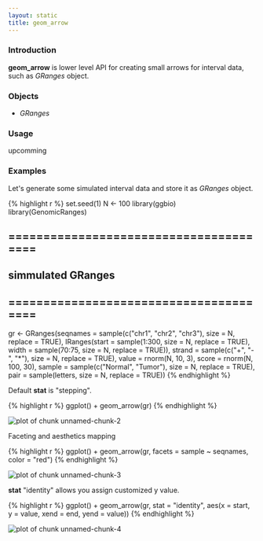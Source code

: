 ```yaml
---
layout: static
title: geom_arrow
---
```





### Introduction
**geom_arrow** is lower level API for creating small arrows for interval data,
such as *GRanges* object.

### Objects
  * *GRanges*
### Usage
  upcomming
  
### Examples

Let's generate some simulated interval data and store it as *GRanges* object.



{% highlight r %}
set.seed(1)
N <- 100
library(ggbio)
library(GenomicRanges)
## =======================================
##  simmulated GRanges
## =======================================
gr <- GRanges(seqnames = sample(c("chr1", "chr2", 
    "chr3"), size = N, replace = TRUE), IRanges(start = sample(1:300, 
    size = N, replace = TRUE), width = sample(70:75, size = N, 
    replace = TRUE)), strand = sample(c("+", "-", "*"), size = N, 
    replace = TRUE), value = rnorm(N, 10, 3), score = rnorm(N, 
    100, 30), sample = sample(c("Normal", "Tumor"), size = N, 
    replace = TRUE), pair = sample(letters, size = N, replace = TRUE))
{% endhighlight %}




Default **stat** is "stepping". 


{% highlight r %}
ggplot() + geom_arrow(gr)
{% endhighlight %}

![plot of chunk unnamed-chunk-2](http://i.imgur.com/dIqoX.png) 


Faceting and aesthetics mapping


{% highlight r %}
ggplot() + geom_arrow(gr, facets = sample ~ seqnames, 
    color = "red")
{% endhighlight %}

![plot of chunk unnamed-chunk-3](http://i.imgur.com/3YIWf.png) 


**stat** "identity" allows you assign customized y value.


{% highlight r %}
ggplot() + geom_arrow(gr, stat = "identity", aes(x = start, 
    y = value, xend = end, yend = value))
{% endhighlight %}

![plot of chunk unnamed-chunk-4](http://i.imgur.com/uIybF.png) 
